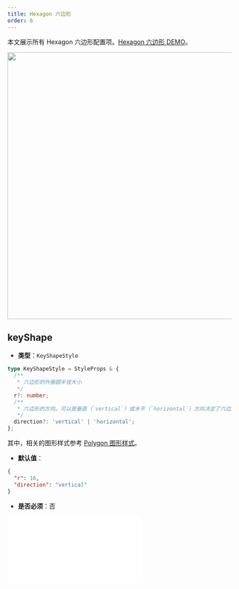 ```yaml
---
title: Hexagon 六边形
order: 6
---
```


本文展示所有 Hexagon 六边形配置项。[Hexagon 六边形 DEMO](/zh/examples/item/defaultNodes/#hexagon)。

<img src="https://mdn.alipayobjects.com/huamei_qa8qxu/afts/img/A*muosSr4ft8QAAAAAAAAAAAAADmJ7AQ/original" width=600 />

## keyShape

- **类型**：`KeyShapeStyle`

```typescript
type KeyShapeStyle = StyleProps & {
  /**
   * 六边形的外接圆半径大小
   */
  r?: number;
  /**
   * 六边形的方向。可以是垂直（`vertical`）或水平（`horizontal`）方向决定了六边形在画布上的朝向
   */
  direction?: 'vertical' | 'horizontal';
};
```

其中，相关的图形样式参考 [Polygon 图形样式](../shape/PolygonStyleProps.zh.md)。

- **默认值**：

```json
{
  "r": 16,
  "direction": "vertical"
}
```

- **是否必须**：否

<embed src="../../../common/NodeShapeStyles.zh.md"></embed>
